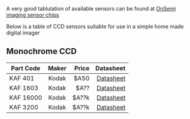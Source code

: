 A very good tablulation of available sensors can be found at [OnSemi imaging sensor chips](http://www.onsemi.com/PowerSolutions/parametrics.do?id=101682)

Below is a table of CCD sensors suitable for use in a simple home made digital imager

## Monochrome CCD

| Part Code    | Maker      | Price  | Datasheet  |
| ------------ |:----------:| ------:| ----------:|
| KAF 401      | Kodak      | $A50   | [Datasheet](https://www.onsemi.com/pub/Collateral/KAF-0402-D.PDF) |
| KAF 1603     | Kodak      | $A??   | [Datasheet](http://www.onsemi.com/pub/Collateral/KAF-1603-D.PDF) |
| KAF 16000    | Kodak      | $A??k  | [Datasheet](http://www.onsemi.com/pub/Collateral/KAF-16200-D.PDF) |
| KAF 3200     | Kodak      | $A??k  | [Datasheet](http://www.onsemi.com/pub/Collateral/KAF-3200-D.PDF) |


